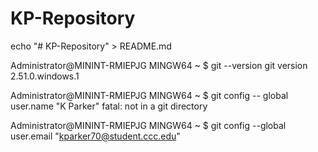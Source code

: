 # KP-Repository
echo "# KP-Repository" > README.md

Administrator@MININT-RMIEPJG MINGW64 ~
$ git --version
git version 2.51.0.windows.1

Administrator@MININT-RMIEPJG MINGW64 ~
$ git config -- global user.name "K Parker"
fatal: not in a git directory

Administrator@MININT-RMIEPJG MINGW64 ~
$ git config --global user.email "kparker70@student.ccc.edu"
